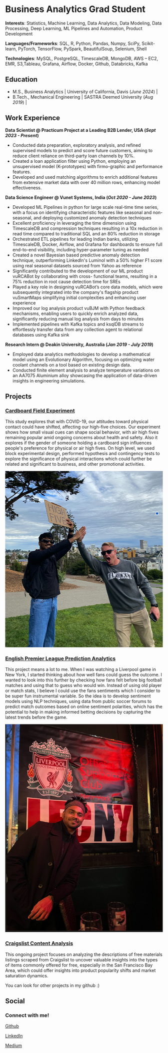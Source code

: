# Business Analytics Grad Student

**Interests**: Statistics, Machine Learning, Data Analytics, Data Modeling, Data Processing, Deep Learning, ML Pipelines and Automation, Product Development 

**Languages/Frameworks**: SQL, R, Python, Pandas, Numpy, SciPy, Scikit-learn, PyTorch, TensorFlow, PySpark, BeautifulSoup, Selenium, Shell

**Technologies**: MySQL, PostgreSQL, TimescaleDB, MongoDB, AWS – EC2, EMR, S3,Tableau, Grafana, Airflow, Docker, Github, Databricks, Kafka  

## Education						       		
- M.S., Business Analytics	      | University of California, Davis (_June 2024_)  |	        		
- B.Tech., Mechanical Engineering | SASTRA Deemed University (_Aug 2019_)  |

## Work Experience
**Data Scientist @ Practicum Project at a Leading B2B Lender, USA (_Sept 2023 - Present_)**
-	Conducted data preparation, exploratory analysis, and refined supervised models to predict and score future customers, aiming to reduce client reliance on third-party loan channels by 10%.
-	Created a loan application filter using Python, employing an unsupervised model (K-prototypes) with firmo-graphic and performance features.
- Developed and used matching algorithms to enrich additional features from extensive market data with over 40 million rows, enhancing model effectiveness.

**Data Science Engineer @ Vunet Systems, India (_Oct 2020 - June 2023_)**
- Developed ML Pipelines in python for large scale real-time time series, with a focus on identifying characteristic features like seasonal and non-seasonal, and deploying customized anomaly detection techniques
-	Excellent proficiency in leveraging the time dimension using TimescaleDB and compression techniques resulting in a 10x reduction in read time compared to traditional SQL and an 80% reduction in storage
- Orchestrated ETL pipelines for leading Indian banks, utilizing TimescaleDB, Docker, Airflow, and Grafana for dashboards to ensure full end-to-end visibility, including hyper-parameter tuning as needed
- Created a novel Bayesian based predictive anomaly detection technique, outperforming LinkedIn's Luminol with a 50% higher F1 score using real seasonal datasets sourced from Yahoo as reference
- Significantly contributed to the development of our ML product vuRCABot by collaborating with cross- functional teams, resulting in a 75% reduction in root cause detection time for SREs
- Played a key role in designing vuRCABot’s core data models, which were subsequently integrated into the company's flagship product vuSmartMaps simplifying initial complexities and enhancing user experience
- Improved our log analysis product vuBJM with Python feedback mechanisms, enabling users to quickly enrich analyzed data, significantly reducing manual log analysis from days to minutes
- Implemented pipelines with Kafka topics and ksqlDB streams to effortlessly transfer data from any collection agent to relational databases using Kafka sink

**Research Intern @ Deakin University, Australia (_Jan 2019 - July 2019_)**
- Employed data analytics methodologies to develop a mathematical model using an Evolutionary Algorithm, focusing on optimizing water coolant channels on a tool based on existing design data.
- Conducted finite element analysis to analyze temperature variations on an AA7075 Aluminium alloy showcasing the application of data-driven insights in engineering simulations.

## Projects
### [Cardboard Field Experiment](https://github.com/rishikesanr/Field-Experiment-Cardboard-Sign) 

This study explores that with COVID-19, our attitudes toward physical contact could have shifted, affecting our high-five choices. Our experiment shows how small visual cues can shape social behavior, with air high fives remaining popular amid ongoing concerns about health and safety. Also it explores if the gender of someone holding a cardboard sign influences people's preference for physical or air high fives. On high level, we used block experimental design, performed hypothesis and contingency tests to explore
the significance of physical interactions which could further be related and significant to business, and other promotional activities.

![Alamo Square, San Francisco](/assets/images/FE.png)

### [English Premier League Prediction Analytics](https://github.com/rishikesanr/EPL-Prediction-Analytics)

This project means a lot to me. When I was watching a Liverpool game in New York, I started thinking about how well fans could guess the outcome. I wanted to look into this further by checking how fans felt before big football matches and using that to guess who would win. Instead of using old player or match stats, I believe I could use the fans sentiments which I consider to be super fun instrumental variable. So the idea is to develop sentiment models using NLP techniques, using data from public soccer forums to predict match outcomes based on online sentiment polarities, which has the potential to help in making informed betting decisions by capturing the latest trends before the game.

![11th Street Bar, New York City](/assets/images/liverpool.png)

### [Craigslist Content Analysis](https://github.com/rishikesanr/craigslist-content-analysis)

This ongoing project focuses on analyzing the descriptions of free materials listings scraped from Craigslist to uncover valuable insights into the types of items commonly offered for free, especially in the San Francisco Bay Area, which could offer insights into product popularity shifts and market saturation dynamics.

You can look for other projects in my github :) 

## Social
### Connect with me! 
[Github](https://github.com/rishikesanr)

[LinkedIn](https://www.linkedin.com/in/rishikesanr/)

[Medium](https://medium.com/@rishikesanr)



